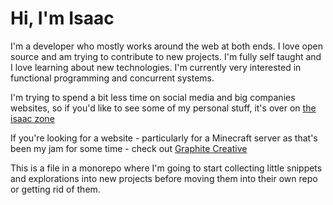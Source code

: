 # Hi, I'm Isaac

I'm a developer who mostly works around the web at both ends. I love open source and am trying to contribute to new projects. I'm fully self taught and I love learning about new technologies. I'm currently very interested in functional programming and concurrent systems.

I'm trying to spend a bit less time on social media and big companies websites, so if you'd like to see some of my personal stuff, it's over on [the isaac zone](https://isaac.zone)

If you're looking for a website - particularly for a Minecraft server as that's been my jam for some time - check out [Graphite Creative](https://grphcrtv.com)

This is a file in a monorepo where I'm going to start collecting little snippets and explorations into new projects before moving them into their own repo or getting rid of them.
